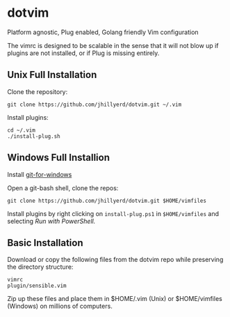 dotvim
======

Platform agnostic, Plug enabled, Golang friendly Vim configuration

The vimrc is designed to be scalable in the sense that it will not blow up if
plugins are not installed, or if Plug is missing entirely.


## Unix Full Installation

Clone the repository:

    git clone https://github.com/jhillyerd/dotvim.git ~/.vim

Install plugins:

    cd ~/.vim
    ./install-plug.sh


## Windows Full Installion

Install [git-for-windows](https://git-for-windows.github.io/)

Open a git-bash shell, clone the repos:

    git clone https://github.com/jhillyerd/dotvim.git $HOME/vimfiles

Install plugins by right clicking on `install-plug.ps1` in `$HOME/vimfiles` 
and selecting *Run with PowerShell.*


## Basic Installation

Download or copy the following files from the dotvim repo while preserving the
directory structure:

    vimrc
    plugin/sensible.vim

Zip up these files and place them in $HOME/.vim (Unix) or $HOME/vimfiles
(Windows) on millions of computers.
